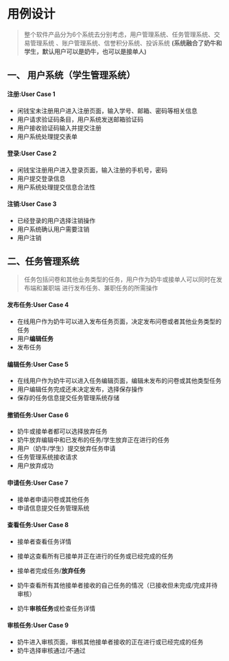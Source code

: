 # 用例设计

> 整个软件产品分为6个系统去分别考虑，用户管理系统、任务管理系统、交易管理系统
、账户管理系统、信誉积分系统、投诉系统 **(系统融合了奶牛和学生，默认用户可以是奶牛，也可以是接单人)**

## 一、 用户系统（学生管理系统）
  
  #### 注册:User Case 1
  - 闲钱宝未注册用户进入注册页面，输入学号、邮箱、密码等相关信息
  - 用户请求验证码条目，用户系统发送邮箱验证码
  - 用户接收验证码输入并提交注册
  - 用户系统处理提交表单
 
  
  #### 登录:User Case 2
  - 闲钱宝注册用户进入登录页面，输入注册的手机号，密码
  - 用户提交登录信息
  - 用户系统处理提交信息合法性
  
  #### 注销:User Case 3
  - 已经登录的用户选择注销操作
  - 用户系统确认用户需要注销
  - 用户注销
  
## 二、任务管理系统
> 任务包括问卷和其他业务类型的任务，用户作为奶牛或接单人可以同时在发布端和兼职端
进行发布任务、兼职任务的所需操作
  
  #### 发布任务:User Case 4
   - 在线用户作为奶牛可以进入发布任务页面，决定发布问卷或者其他业务类型的任务
   - 用户**编辑任务**
   - 发布任务
   
  #### 编辑任务:User Case 5
   - 在线用户作为奶牛可以进入任务编辑页面，编辑未发布的问卷或其他类型任务
   - 用户编辑任务完成还未决定发布，选择保存操作
   - 保存的任务信息提交任务管理系统存储
   
  #### 撤销任务:User Case 6
   - 奶牛或接单者都可以选择放弃任务
   - 奶牛放弃编辑中和已发布的任务/学生放弃正在进行的任务
   - 用户（奶牛/学生）提交放弃任务申请
   - 任务管理系统接收请求
   - 用户放弃成功
  
  #### 申请任务:User Case 7
   - 接单者申请问卷或其他任务
   - 申请信息提交任务管理系统
   
  #### 查看任务:User Case 8
   - 接单者查看任务详情
   - 接单这查看所有已接单并正在进行的任务或已经完成的任务
   - 接单者完成任务/**放弃任务**
   
   - 奶牛查看所有其他接单者接收的自己任务的情况（已接收但未完成/完成并待审核）
   - 奶牛**审核任务**或检查任务详情
   
  #### 审核任务:User Case 9
   - 奶牛进入审核页面，审核其他接单者接收的正在进行或已经完成的任务
   - 奶牛选择审核通过/不通过
   
  
   
  
